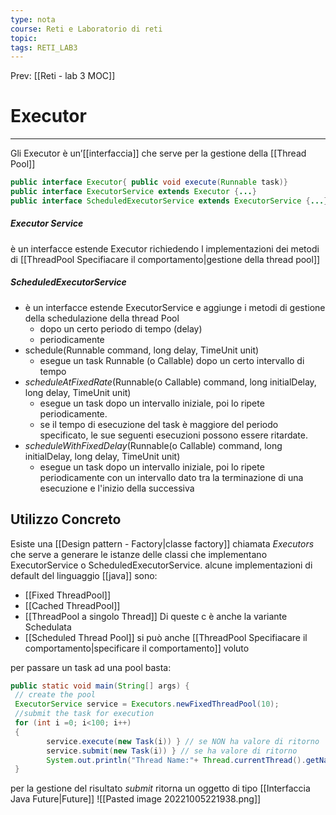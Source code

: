 ```yaml
---
type: nota
course: Reti e Laboratorio di reti
topic: 
tags: RETI_LAB3 
---
```


Prev: [[Reti - lab 3 MOC]]

# Executor
---

Gli Executor è un’[[interfaccia]] che serve per la gestione della [[Thread Pool]]

```java
public interface Executor{ public void execute(Runnable task)}
public interface ExecutorService extends Executor {...}
public interface ScheduledExecutorService extends ExecutorService {...}
```


##### Executor Service
è un interfacce estende Executor richiedendo l implementazioni dei metodi di [[ThreadPool Specifiacare il comportamento|gestione della thread pool]]


##### ScheduledExecutorService 
- è un interfacce estende ExecutorService e aggiunge i metodi di gestione della schedulazione della thread Pool 
	-  dopo un certo periodo di tempo (delay) 
	- periodicamente 
- schedule(Runnable command, long delay, TimeUnit unit) 
	- esegue un task Runnable (o Callable) dopo un certo intervallo di tempo 
- _scheduleAtFixedRate_(Runnable(o Callable) command, long initialDelay, long delay, TimeUnit unit) 
	- esegue un task dopo un intervallo iniziale, poi lo ripete periodicamente. 
	- se il tempo di esecuzione del task è maggiore del periodo specificato, le sue seguenti esecuzioni possono essere ritardate. 
- _scheduleWithFixedDelay_(Runnable(o Callable) command, long initialDelay, long delay, TimeUnit unit)
	- esegue un task dopo un intervallo iniziale, poi lo ripete periodicamente con un intervallo dato tra la terminazione di una esecuzione e l'inizio della successiva

## Utilizzo Concreto
 Esiste una [[Design pattern - Factory|classe factory]] chiamata _Executors_ che serve a generare le istanze delle classi che implementano  ExecutorService o ScheduledExecutorService. alcune implementazioni di default del linguaggio [[java]] sono:
 - [[Fixed ThreadPool]]
 - [[Cached ThreadPool]]
 - [[ThreadPool a singolo Thread]]
Di queste c è anche la variante Schedulata
 - [[Scheduled Thread Pool]]
 si può anche [[ThreadPool Specifiacare il comportamento|specificare il comportamento]] voluto

per passare un task ad una pool basta:
```java
public static void main(String[] args) {
 // create the pool
 ExecutorService service = Executors.newFixedThreadPool(10);
 //submit the task for execution
 for (int i =0; i<100; i++)
 {
		service.execute(new Task(i)) } // se NON ha valore di ritorno
		service.submit(new Task(i)) } // se ha valore di ritorno
		System.out.println("Thread Name:"+ Thread.currentThread().getName());
 }
```
per la gestione del risultato _submit_ ritorna un oggetto di tipo [[Interfaccia Java Future|Future]]
![[Pasted image 20221005221938.png]]